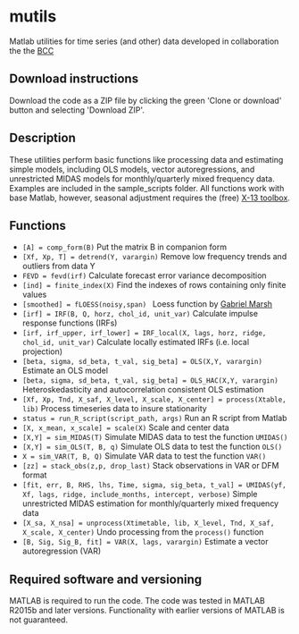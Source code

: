# mutils

Matlab utilities for time series (and other) data developed in collaboration the the [BCC](https://www.bccprogramme.org)

## Download instructions

Download the code as a ZIP file by clicking the green 'Clone or download' button and selecting 'Download ZIP'.

## Description

These utilities perform basic functions like processing data and estimating simple models, including OLS models, vector autoregressions, and unrestricted MIDAS models for monthly/quarterly mixed frequency data. Examples are included in the sample\_scripts folder. All functions work with base Matlab, however, seasonal adjustment requires the (free) [X-13 toolbox](https://www.mathworks.com/matlabcentral/fileexchange/49120-x-13-toolbox-for-seasonal-filtering).

## Functions

- `[A] = comp_form(B)` Put the matrix B in companion form
- `[Xf, Xp, T] = detrend(Y, varargin)` Remove low frequency trends and outliers from data Y
- `FEVD = fevd(irf)` Calculate forecast error variance decomposition
- `[ind] = finite_index(X)` Find the indexes of rows containing only finite values
- `[smoothed] = fLOESS(noisy,span) ` Loess function by [Gabriel Marsh](https://ww2.mathworks.cn/matlabcentral/profile/authors/4257860)
- `[irf] = IRF(B, Q, horz, chol_id, unit_var)` Calculate impulse response functions (IRFs)
- `[irf, irf_upper, irf_lower] = IRF_local(X, lags, horz, ridge, chol_id, unit_var)` Calculate locally estimated IRFs (i.e. local projection)
- `[beta, sigma, sd_beta, t_val, sig_beta] = OLS(X,Y, varargin)` Estimate an OLS model
-  `[beta, sigma, sd_beta, t_val, sig_beta] = OLS_HAC(X,Y, varargin)` Heteroskedasticity and autocorrelation consistent OLS estimation
- `[Xf, Xp, Tnd, X_saf, X_level, X_scale, X_center] = process(Xtable, lib)` Process timeseries data to insure stationarity
- `status = run_R_script(script_path, args)` Run an R script from Matlab
- `[X, x_mean, x_scale] = scale(X)` Scale and center data
- `[X,Y] = sim_MIDAS(T)` Simulate MIDAS data to test the function `UMIDAS()`
- `[X,Y] = sim_OLS(T, B, q)` Simulate OLS data to test the function `OLS()`
- `X = sim_VAR(T, B, Q)` Simulate VAR data to test the function `VAR()`
- `[zz] = stack_obs(z,p, drop_last)` Stack observations in VAR or DFM format
- `[fit, err, B, RHS, lhs, Time, sigma, sig_beta, t_val] = UMIDAS(yf, Xf, lags, ridge, include_months, intercept, verbose)` Simple unrestricted MIDAS estimation for monthly/quarterly mixed frequency data
- `[X_sa, X_nsa] = unprocess(Xtimetable, lib, X_level, Tnd, X_saf, X_scale, X_center)` Undo processing from the `process()` function
- `[B, Sig, Sig_B, fit] = VAR(X, lags, varargin)` Estimate a vector autoregression (VAR)

## Required software and versioning

MATLAB is required to run the code. The code was tested in MATLAB R2015b and later versions. Functionality with earlier versions of MATLAB is not guaranteed.




